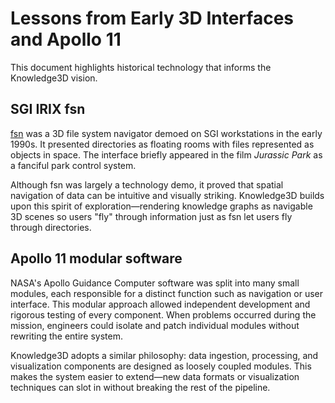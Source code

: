 # Lessons from Early 3D Interfaces and Apollo 11

This document highlights historical technology that informs the Knowledge3D vision.

## SGI IRIX fsn

[fsn](https://www.youtube.com/watch?v=k45Io79asvc) was a 3D file system navigator demoed on SGI workstations in the early 1990s. It presented directories as floating rooms with files represented as objects in space. The interface briefly appeared in the film *Jurassic Park* as a fanciful park control system.

Although fsn was largely a technology demo, it proved that spatial navigation of data can be intuitive and visually striking. Knowledge3D builds upon this spirit of exploration—rendering knowledge graphs as navigable 3D scenes so users "fly" through information just as fsn let users fly through directories.

## Apollo 11 modular software

NASA's Apollo Guidance Computer software was split into many small modules, each responsible for a distinct function such as navigation or user interface. This modular approach allowed independent development and rigorous testing of every component. When problems occurred during the mission, engineers could isolate and patch individual modules without rewriting the entire system.

Knowledge3D adopts a similar philosophy: data ingestion, processing, and visualization components are designed as loosely coupled modules. This makes the system easier to extend—new data formats or visualization techniques can slot in without breaking the rest of the pipeline.
